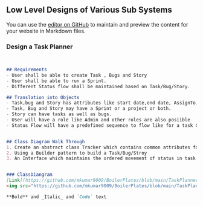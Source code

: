 ## Low Level Designs of Various Sub Systems

You can use the [editor on GitHub](https://github.com/mkumar9009/BoilerPlates/edit/gh-pages/index.md) to maintain and preview the content for your website in Markdown files.

### Design a Task Planner
```markdown


## Requirements
- User shall be able to create Task , Bugs and Story
- User shall be able to run a Sprint.
- Different Status flow shall be maintained based on Task/Bug/Story.

## Translation into Objects
- Task,bug and Story has attributes like start date,end date, AssignTo, Status, Description, Subject.
- Task, Bug and Story may have a Sprint or a project or both.
- Story can have tasks as well as bugs.
- User will have a role like Admin and other roles are also posiible
- Status Flow will have a predefined sequence to flow like for a task Coding to Coding to Testing is denied, Coding to Review and then Review to testing is allowed.


## Class Diagram Walk Through
1. Create an abstract class Tracker which contains common attributes for Task, Story and Bug
2. Using a Builder pattern to build a Task/Bug/Stroy
3. An Interface which maintains the ordered movement of status in task , bug and story.


### ClassDiangram
[Link](https://github.com/mkumar9009/BoilerPlates/blob/main/TaskPlanner.drawio.png)
<img src="https://github.com/mkumar9009/BoilerPlates/blob/main/TaskPlanner.drawio.png?raw=true" >

**Bold** and _Italic_ and `Code` text




